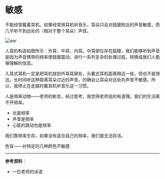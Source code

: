 # 敏感

不能经常戴着耳机。如果经常用耳机听音乐，耳朵只会对鼓膜附近的声音敏感，而几乎听不到远处的（相对于整个耳朵）声音。

![ear](/images/ear.jpeg)

人耳的构造如图所示：外耳、中耳、内耳。中耳部位存在鼓膜，我们能够听到声音是因为声音携带的频率使鼓膜震动，进行一系列复杂的处理过程，转换成我们人能够理解的信息。

入耳式耳机一定是把耳机放到外耳耳廓处，头戴式耳机距离稍远一些，但也不是很远。长时间听这种距离耳朵过近的声音，的确会让耳朵对远处的声音不敏感。所以，我停止在走路时戴耳机听音乐这一习惯。

人是频率动物——老师的断言。经过思考，我觉得老师说的有道理。我们的生活离不开频率。

- 光是频率
- 声音是频率
- 心脏的跳动也是频率

我们靠频率生存，如果没有适合自己的频率，我们就无法存活。

色盲——对特定的几种颜色不敏感

---

**参考资料**：

- 一位老师的话语
